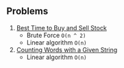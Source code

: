 ## Problems

1. [Best Time to Buy and Sell Stock](https://leetcode.com/problems/best-time-to-buy-and-sell-stock/)
    - Brute Force `O(n ^ 2)`
    - Linear algorithm `O(n)`
2. [Counting Words with a Given String](https://leetcode.com/problems/counting-words-with-a-given-prefix/)
   - Linear algorithm `O(n)`